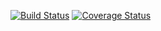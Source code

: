 [![Build Status](https://travis-ci.org/dnuwa/level-up.svg?branch=master)](https://travis-ci.org/dnuwa/level-up)   [![Coverage Status](https://coveralls.io/repos/github/dnuwa/level-up/badge.svg?branch=master)](https://coveralls.io/github/dnuwa/level-up?branch=master)